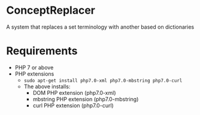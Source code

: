 # ConceptReplacer
A system that replaces a set terminology with another based on dictionaries

# Requirements
* PHP 7 or above
* PHP extensions
  * `sudo apt-get install php7.0-xml php7.0-mbstring php7.0-curl`
  * The above installs:
    * DOM PHP extension (php7.0-xml)
    * mbstring PHP extension (php7.0-mbstring)
    * curl PHP extension (php7.0-curl)
